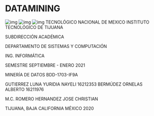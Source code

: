 # DATAMINING
![img](https://www.cecyted.edu.mx/festivalacademico/estatal1/gobierno.png)
![img](https://www.itmatamoros.edu.mx/wp-content/uploads/Imagenes_Generales/Logo_TecNM.png)
![img](https://www.tijuana.tecnm.mx/wp-content/themes/tecnm/images/logo_TECT.png)
TECNOLÓGICO NACIONAL DE MEXICO
INSTITUTO TECNOLÓGICO DE TIJUANA

SUBDIRECCIÓN ACADÉMICA

DEPARTAMENTO DE SISTEMAS Y COMPUTACIÓN

ING. INFORMÁTICA


SEMESTRE
SEPTIEMBRE - ENERO 2021


MINERÍA DE DATOS
BDD-1703-IF9A


GUTIERREZ LUNA YURIDIA NAYELI  	16212353
BERMÚDEZ ORNELAS ALBERTO	 16211976


M.C. ROMERO HERNANDEZ JOSE CHRISTIAN


TIJUANA, BAJA CALIFORNIA MÉXICO 2020

